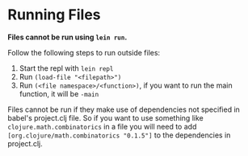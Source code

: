 # Running Files
**Files cannot be run using ``lein run``.**

Follow the following steps to run outside files:

1. Start the repl with `lein repl`
2. Run `(load-file "<filepath>")`
3. Run `(<file namespace>/<function>)`, if you want to run the main function, it will be `-main`

Files cannot be run if they make use of dependencies not specified in
babel's project.clj file. So if you want to use something like
`clojure.math.combinatorics` in a file you will need to add
`[org.clojure/math.combinatorics "0.1.5"]` to the dependencies in
project.clj.
